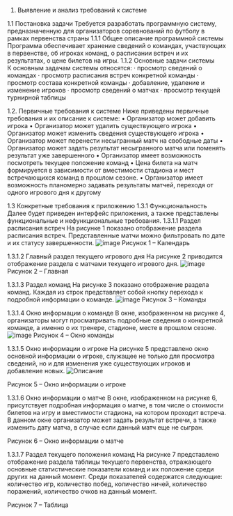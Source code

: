 1. Выявление и анализ требований к системе
   
1.1 Постановка задачи 
Требуется разработать программную систему, предназначенную для организаторов соревнований по футболу в рамках первенства страны
1.1.1 Общее описание программной системы
Программа обеспечивает хранение сведений о командах, участвующих в первенстве, об игроках команд, о расписании встреч и их результатах, о цене билетов на игры.
1.1.2 Основные задачи системы	
К основным задачам системы относятся:
·	просмотр сведений о командах
·	просмотр расписания встреч конкретной команды
·	просмотр состава конкретной команды
·	добавление, удаление и изменение игроков
·	просмотр сведений о матчах
·	просмотр текущей турнирной таблицы

1.2. Первичные требования к системе
Ниже приведены первичные требования и их описание к системе:
•	Организатор может добавить игрока 
•	Организатор может удалить существующего игрока
•	Организатор может изменить сведения существующего игрока
•	Организатор может перенести несыгранный матч на свободные даты
•	Организатор может задать результат несыгранного матча или поменять результат уже завершенного
•	Организатор имеет возможность посмотреть текущее положение команд
•	Цена билета на матч формируется в зависимости от вместимости стадиона и мест встречающихся команд в прошлом сезоне.
•	Организатор имеет возможность планомерно задавать результаты матчей, переходя от одного игрового дня к другому 


1.3 Конкретные требования к приложению
1.3.1 Функциональность
Далее будет приведен интерфейс приложения, а также представлены функциональные и нефункциональные требования.
1.3.1.1 Раздел расписания встреч 
На рисунке 1 показано отображение раздела расписания встреч. Представленные матчи можно фильтровать по дате и их статусу завершенности. 
 ![image](https://github.com/user-attachments/assets/58e17649-b669-4aaf-97b4-7483241144ba)
Рисунок 1 – Календарь 

1.3.1.2 Главный раздел текущего игрового дня
На рисунке 2 приводится отображение раздела с матчами текущего игрового дня. 
 ![image](https://github.com/user-attachments/assets/880b14cf-703e-4a10-abde-18e0a55c332e)
Рисунок 2 – Главная 

1.3.1.3 Раздел команд
На рисунке 3 показано отображение раздела команд. Каждая из строк представляет собой кнопку перехода к подробной информации о команде.
 ![image](https://github.com/user-attachments/assets/ad95a440-039b-4e36-a5f9-7159c79afa02)
Рисунок 3 – Команды 

1.3.1.4 Окно информации о команде
В окне, изображенном на рисунке 4, организаторы могут просматривать подробные сведения о конкретной команде, а именно о их тренере, стадионе, месте в прошлом сезоне. 
 ![image](https://github.com/user-attachments/assets/b150f31f-05b9-4416-a307-6af2041f8589)
Рисунок 4 – Окно команды

1.3.1.5 Окно информации о игроке
На рисунке 5 представлено окно основной информации о игроке, служащее не только для просмотра сведений, но и для изменения уже существующих игроков и добавление новых. 
 ![Описание](https://github.com/user-attachments/assets/c7554b73-4433-40fe-be08-b26d90f460cb)

Рисунок 5 – Окно информации о игроке

1.3.1.6 Окно информации о матче
В окне, изображенном на рисунке 6, присутствует подробная информация о матче, в том числе о стоимости билетов на игру и вместимости стадиона, на котором проходит встреча. В данном окне организатор может задать результат встречи, а также изменить дату матча, в случае если данный матч еще не сыгран.
 
Рисунок 6 – Окно информации о матче

1.3.1.7 Раздел текущего положения команд
На рисунке 7 представлено отображение раздела таблицы текущего первенства, отражающего основные статистические показатели команд и их положение среди других на данный момент. Среди показателей содержатся следующие: количество игр, количество побед, количество ничей, количество поражений, количество очков на данный момент.
 
Рисунок 7 – Таблица
